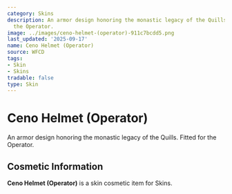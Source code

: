 ```yaml
---
category: Skins
description: An armor design honoring the monastic legacy of the Quills. Fitted for
  the Operator.
image: ../images/ceno-helmet-(operator)-911c7bcdd5.png
last_updated: '2025-09-17'
name: Ceno Helmet (Operator)
source: WFCD
tags:
- Skin
- Skins
tradable: false
type: Skin
---
```


# Ceno Helmet (Operator)

An armor design honoring the monastic legacy of the Quills. Fitted for the Operator.

## Cosmetic Information

**Ceno Helmet (Operator)** is a skin cosmetic item for Skins.

